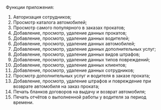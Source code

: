 Функции приложения:
1. Авторизация сотрудников;
2. Просмотр каталога автомобилей;
3. Просмотр самого популярного в заказах прокатов;
4. Добавление, просмотр, удаление данных прокатов;
5. Добавление, просмотр, удаление данных водителей;
6. Добавление, просмотр, удаление данных автомобилей;
7. Добавление, просмотр, удаление данных дополнительных услуг;
8. Добавление, просмотр, удаление данных видов штрафов;
9. Добавление, просмотр, удаление данных типов повреждений;
10. Добавление, просмотр, удаление данных клиентов;
11. Добавление, просмотр, удаление данных сотрудников;
12. Просмотр дополнительных услуг и водителя в заказе проката;
13. Добавление, просмотр, удаление штрафов и повреждение при возврате автомобиля на заказ проката;
14. Печать бланков договоров на выдачу и возврат автомобиля;
15. Печать отчётов о выполненной работы у водителя за период времени.
